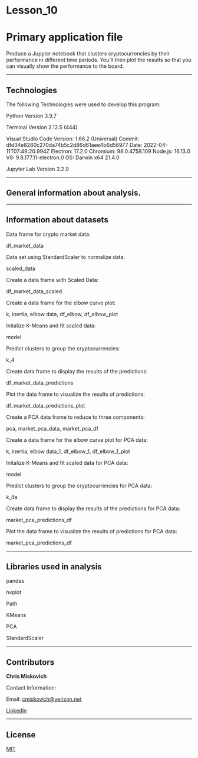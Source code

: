 # Lesson_10
# Primary application file

Produce a Jupyter notebook that clusters cryptocurrencies by their performance in different time periods. You’ll then plot the results so that you can visually show the performance to the board.



---

## Technologies

The following Technologies were used to develop this program:

Python 
    Version 3.9.7

Terminal
    Version 2.12.5 (444)

Visual Studio Code
    Version: 1.66.2 (Universal)
    Commit: dfd34e8260c270da74b5c2d86d61aee4b6d56977
    Date: 2022-04-11T07:49:20.994Z
    Electron: 17.2.0
    Chromium: 98.0.4758.109
    Node.js: 16.13.0
    V8: 9.8.177.11-electron.0
    OS: Darwin x64 21.4.0
    
Jupyter Lab 
    Version 3.2.9

---

## General information about analysis.








---

## Information about datasets

Data frame for crypto market data:

df_market_data

Data set using StandardScaler to normalize data:

scaled_data

Create a data frame with Scaled Data:

df_market_data_scaled

Create a data frame for the elbow curve plot:

k, inertia, elbow data, df_elbow, df_elbow_plot

Initalize K-Means and fit scaled data:

model

Predict clusters to group the cryptocurrencies:

k_4

Create data frame to display the results of the predictions:

df_market_data_predictions

Plot the data frame to visualize the results of predictions:

df_market_data_predictions_plot

Create a PCA data frame to reduce to three components:

pca, market_pca_data, market_pca_df

Create a data frame for the elbow curve plot for PCA data:

k, inertia, elbow data_1, df_elbow_1, df_elbow_1_plot

Initalize K-Means and fit scaled data for PCA data:

model

Predict clusters to group the cryptocurrencies for PCA data:

k_4a

Create data frame to display the results of the predictions for PCA data:

market_pca_predictions_df

Plot the data frame to visualize the results of predictions for PCA data:

market_pca_predictions_df




---

## Libraries used in analysis

pandas

hvplot

Path

KMeans

PCA

StandardScaler

---

## Contributors


**Chris Miskovich**

Contact Information:

Email: cmiskovich@verizon.net

[LinkedIn](https://www.linkedin.com/in/christopher-miskovich-9a61b0234/) 

---

## License

[MIT](/license.txt)
